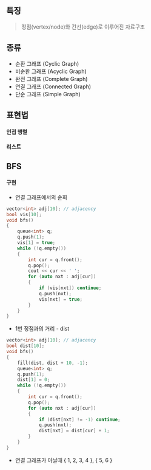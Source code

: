 ## 특징
> 정점(vertex/node)와 간선(edge)로 이루어진 자료구조
## 종류
- 순환 그래프 (Cyclic Graph)
- 비순환 그래프 (Acyclic Graph)
- 완전 그래프 (Complete Graph)
- 연결 그래프 (Connected Graph)
- 단순 그래프 (Simple Graph)

## 표현법
#### 인접 행렬
#### 리스트

## BFS
#### 구현
- 연결 그래프에서의 순회
```cpp
vector<int> adj[10]; // adjacency
bool vis[10];
void bfs()
{
	queue<int> q;
	q.push(1);
	vis[1] = true;
	while (!q.empty())
	{
		int cur = q.front();
		q.pop();
		cout << cur << ' ';
		for (auto nxt : adj[cur])
		{
			if (vis[nxt]) continue;
			q.push(nxt);
			vis[nxt] = true;
		}	
	}
}
```

- 1번 정점과의 거리 - dist
```cpp
vector<int> adj[10]; // adjacency
bool dist[10];
void bfs()
{
	fill(dist, dist + 10, -1);
	queue<int> q;
	q.push(1);
	dist[1] = 0;
	while (!q.empty())
	{
		int cur = q.front();
		q.pop();
		for (auto nxt : adj[cur])
		{
			if (dist[nxt] != -1) continue;
			q.push(nxt);
			dist[nxt] = dist[cur] + 1;
		}
	}
}
```

- 연결 그래프가 아닐때 { 1, 2, 3, 4 }, { 5, 6 }
```cpp

```


